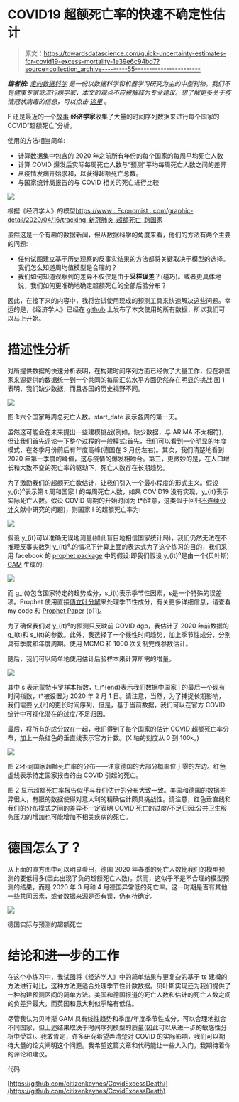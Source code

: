 # COVID19 超额死亡率的快速不确定性估计

> 原文：<https://towardsdatascience.com/quick-uncertainty-estimates-for-covid19-excess-mortality-1e39e6c94bd7?source=collection_archive---------55----------------------->

***编者按:*** [*走向数据科学*](http://towardsdatascience.com/) *是一份以数据科学和机器学习研究为主的中型刊物。我们不是健康专家或流行病学家，本文的观点不应被解释为专业建议。想了解更多关于疫情冠状病毒的信息，可以点击* [*这里*](https://www.who.int/emergencies/diseases/novel-coronavirus-2019/situation-reports) *。*

F 还是最近的一个[故事](https://www.economist.com/graphic-detail/2020/04/16/tracking-covid-19-excess-deaths-across-countries) **经济学家**收集了大量的时间序列数据来进行每个国家的 COVID“超额死亡”分析。

使用的方法相当简单:

*   计算数据集中包含的 2020 年之前所有年份的每个国家的每周平均死亡人数
*   计算 COVID 爆发后实际每周死亡人数与“预测”平均每周死亡人数之间的差异
*   从疫情发病开始求和，以获得超额死亡总数。
*   与国家统计局报告的与 COVID 相关的死亡进行比较

![](img/b2b541da151deb0342d60bae78328e49.png)

根据《经济学人》的模型[https://www . Economist . com/graphic-detail/2020/04/16/tracking-新冠肺炎-超额死亡-跨国家](https://www.economist.com/graphic-detail/2020/04/16/tracking-covid-19-excess-deaths-across-countries)

虽然这是一个有趣的数据新闻，但从数据科学的角度来看，他们的方法有两个主要的问题:

*   任何试图建立基于历史观察的反事实结果的方法都将关键取决于模型的选择。我们怎么知道周均值模型是合理的？
*   我们如何知道观察到的差异不仅仅是由于**采样误差**？(碰巧)。或者更具体地说，我们如何更准确地确定超额死亡的全部后验分布？

因此，在接下来的内容中，我将尝试使用现成的预测工具来快速解决这些问题。幸运的是，《经济学人》已经在 [github](https://github.com/TheEconomist/covid-19-excess-deaths-tracker) 上发布了本文使用的所有数据，所以我们可以马上开始。

# 描述性分析

对所提供数据的快速分析表明，在构建时间序列方面已经做了大量工作，但在将国家来源提供的数据统一到一个共同的每周汇总水平方面仍然存在明显的挑战:图 1 表明，我们缺少数据，而且各国的历史视野不同。

![](img/58573d05b89a167bba9c43ea9a3ae1dd.png)

图 1:六个国家每周总死亡人数。start_date 表示各周的第一天。

虽然这可能会在未来提出一些建模挑战(例如，缺少数据，与 ARIMA 不太相符)，但让我们首先评论一下整个过程的一般模式:首先，我们可以看到一个明显的年度模式，在冬季月份前后有年度高峰(德国在 3 月份左右)。其次，我们清楚地看到 2020 年第一季度的峰值，这与疫情的爆发相吻合。第三，更微妙的是，在人口增长和大致不变的死亡率的驱动下，死亡人数存在长期趋势。

为了激励我们的超额死亡数估计，让我们引入一个最小程度的形式主义。假设 y_{it}⁰表示第 t 周和国家 I 的每周死亡人数，如果 COVID19 没有实现，y_{it}表示实际死亡人数。假设 COVID 周期的开始时间为 t*(注意，这类似于回归[不连续设计](https://en.wikipedia.org/wiki/Regression_discontinuity_design#:~:text=In%20statistics%2C%20econometrics%2C%20political%20science,which%20an%20intervention%20is%20assigned.)文献中研究的问题)，则国家 I 的超额死亡率为:

![](img/030c5b9744463d5b33b6610f30141c60.png)

假设 y_{it}可以准确无误地测量(如此盲目地相信国家统计局)，我们仍然无法在不推理反事实数列 y_{it}⁰.的情况下计算上面的表达式为了这个练习的目的，我们采用 facebook 的 [prophet package](https://facebook.github.io/prophet/) 中的假设:即我们假设 y_{it}⁰是由一个(贝叶斯) [GAM](https://en.wikipedia.org/wiki/Generalized_additive_model) 生成的:

![](img/5e0161390fd2f7088b0f2bcedf83fad1.png)

而 g_i(t)包含国家特定的趋势成分，s_i(t)表示季节性因素，ε是一个特殊的误差项。Prophet 使用直接[傅立叶分解](https://en.wikipedia.org/wiki/Fourier_series)来处理季节性成分，有关更多详细信息，请查看 my code 和 [Prophet Paper](https://peerj.com/preprints/3190/) (p11)。

为了确保我们对 y_{it}⁰的预测只反映前 COVID dgp，我估计了 2020 年前数据的 g_i(t)和 s_i(t)的参数。此外，我选择了一个线性时间趋势，加上季节性成分，分别具有季度和年度周期。使用 MCMC 和 1000 次复制完成参数估计。

随后，我们可以简单地使用估计后验样本来计算所需的增量。

![](img/72c99cddb8e02dc63f5ea056b39fd0a2.png)

其中 s 表示蒙特卡罗样本指数，t_i^{end}表示我们数据中国家 I 的最后一个现有时间指数，t*被设置为 2020 年 2 月 1 日。请注意，当然，为了捕捉长期影响，我们需要 y_{it}的更长时间序列，但是，基于当前数据，我们可以在官方 COVID 统计中可视化潜在的过度/不足归因。

最后，将所有的成分放在一起，我们得到了每个国家的估计 COVID 超额死亡率分布，加上一条红色的垂直线表示官方计数。(X 轴的刻度从 0 到 100k。)

![](img/a76bce34071a930d6f5b35f8d4ff89c1.png)

图 2:不同国家超额死亡率的分布——注意德国的大部分概率位于零的左边。红色虚线表示特定国家报告的由 COVID 引起的死亡。

图 2 显示超额死亡率报告似乎与我们估计的分布大致一致。美国和德国的数据差异很大，有限的数据使得对意大利的精确估计颇具挑战性。请注意，红色垂直线和我们的分布模式之间的差异不一定表明 COVID 死亡的过度/不足归因:公共卫生服务压力的增加也可能增加不相关疾病的死亡。

# 德国怎么了？

从上面的直方图中可以明显看出，德国 2020 年春季的死亡人数比我们的模型预测的要低得多(因此出现了负的超额死亡人数)。然而，这似乎不是不合理的模型预测的结果，而是 2020 年 3 月和 4 月德国异常低的死亡率。这一时期是否有其他一些共同因素，或者数据来源是否有误，仍有待确定。

![](img/5244c518258350dde0af1a6ff68258cb.png)

德国实际与预测的超额死亡

# 结论和进一步的工作

在这个小练习中，我试图将《经济学人》中的简单结果与更复杂的基于 ts 建模的方法进行对比，这种方法更适合处理季节性计数数据。贝叶斯实现还为我们提供了一种构建预测区间的简单方法。美国和德国报道的死亡人数和估计的死亡人数之间的负差异最大，而英国和意大利似乎略有低估。

尽管我认为贝叶斯 GAM 具有线性趋势和季度/年度季节性成分，可以合理地拟合不同国家，但上述结果取决于时间序列模型的质量(因此可以从进一步的敏感性分析中受益)。我敢肯定，许多研究希望弄清楚对 COVID 的实际影响，我们可以期待大量的论文阐明这个问题。我希望这篇文章和代码能让一些人入门，我期待着你的评论和建议。

代码:

[https://github.com/citizenkeynes/CovidExcessDeath/](https://github.com/citizenkeynes/CovidExcessDeath)